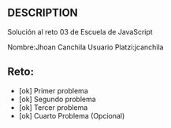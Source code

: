 ## DESCRIPTION

Solución al reto 03 de Escuela de JavaScript

Nombre:Jhoan Canchila
Usuario Platzi:jcanchila

## Reto:
  - [ok] Primer problema
  - [ok] Segundo problema
  - [ok] Tercer problema
  - [ok] Cuarto Problema (Opcional)